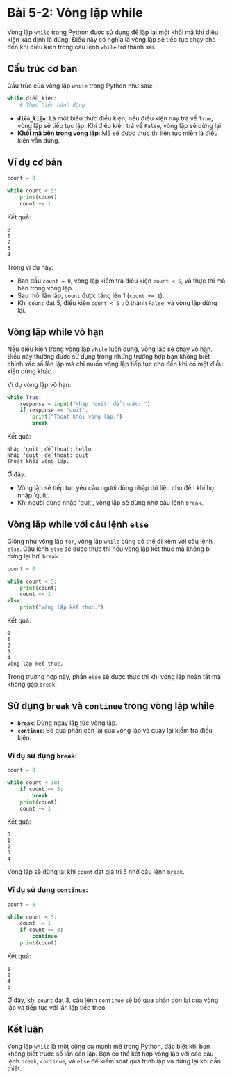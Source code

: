 # Bài 5-2: Vòng lặp while

Vòng lặp `while` trong Python được sử dụng để lặp lại một khối mã khi điều kiện xác định là đúng. Điều này có nghĩa là vòng lặp sẽ tiếp tục chạy cho đến khi điều kiện trong câu lệnh `while` trở thành sai.

## Cấu trúc cơ bản

Cấu trúc của vòng lặp `while` trong Python như sau:

```python
while điều_kiện:
    # Thực hiện hành động
```

- **`điều_kiện`**: Là một biểu thức điều kiện, nếu điều kiện này trả về `True`, vòng lặp sẽ tiếp tục lặp. Khi điều kiện trả về `False`, vòng lặp sẽ dừng lại.
- **Khối mã bên trong vòng lặp**: Mã sẽ được thực thi liên tục miễn là điều kiện vẫn đúng.

## Ví dụ cơ bản

```python
count = 0

while count < 5:
    print(count)
    count += 1
```

Kết quả:

```
0
1
2
3
4
```

Trong ví dụ này:
- Ban đầu `count = 0`, vòng lặp kiểm tra điều kiện `count < 5`, và thực thi mã bên trong vòng lặp.
- Sau mỗi lần lặp, `count` được tăng lên 1 (`count += 1`).
- Khi `count` đạt 5, điều kiện `count < 5` trở thành `False`, và vòng lặp dừng lại.

## Vòng lặp while vô hạn

Nếu điều kiện trong vòng lặp `while` luôn đúng, vòng lặp sẽ chạy vô hạn. Điều này thường được sử dụng trong những trường hợp bạn không biết chính xác số lần lặp mà chỉ muốn vòng lặp tiếp tục cho đến khi có một điều kiện dừng khác.

Ví dụ vòng lặp vô hạn:

```python
while True:
    response = input("Nhập 'quit' để thoát: ")
    if response == 'quit':
        print("Thoát khỏi vòng lặp.")
        break
```

Kết quả:

```
Nhập 'quit' để thoát: hello
Nhập 'quit' để thoát: quit
Thoát khỏi vòng lặp.
```

Ở đây:
- Vòng lặp sẽ tiếp tục yêu cầu người dùng nhập dữ liệu cho đến khi họ nhập 'quit'.
- Khi người dùng nhập 'quit', vòng lặp sẽ dừng nhờ câu lệnh `break`.

## Vòng lặp while với câu lệnh `else`

Giống như vòng lặp `for`, vòng lặp `while` cũng có thể đi kèm với câu lệnh `else`. Câu lệnh `else` sẽ được thực thi nếu vòng lặp kết thúc mà không bị dừng lại bởi `break`.

```python
count = 0

while count < 5:
    print(count)
    count += 1
else:
    print("Vòng lặp kết thúc.")
```

Kết quả:

```
0
1
2
3
4
Vòng lặp kết thúc.
```

Trong trường hợp này, phần `else` sẽ được thực thi khi vòng lặp hoàn tất mà không gặp `break`.

## Sử dụng `break` và `continue` trong vòng lặp while

- **`break`**: Dừng ngay lập tức vòng lặp.
- **`continue`**: Bỏ qua phần còn lại của vòng lặp và quay lại kiểm tra điều kiện.

### Ví dụ sử dụng `break`:

```python
count = 0

while count < 10:
    if count == 5:
        break
    print(count)
    count += 1
```

Kết quả:

```
0
1
2
3
4
```

Vòng lặp sẽ dừng lại khi `count` đạt giá trị 5 nhờ câu lệnh `break`.

### Ví dụ sử dụng `continue`:

```python
count = 0

while count < 5:
    count += 1
    if count == 3:
        continue
    print(count)
```

Kết quả:

```
1
2
4
5
```

Ở đây, khi `count` đạt 3, câu lệnh `continue` sẽ bỏ qua phần còn lại của vòng lặp và tiếp tục với lần lặp tiếp theo.

## Kết luận

Vòng lặp `while` là một công cụ mạnh mẽ trong Python, đặc biệt khi bạn không biết trước số lần cần lặp. Bạn có thể kết hợp vòng lặp với các câu lệnh `break`, `continue`, và `else` để kiểm soát quá trình lặp và dừng lại khi cần thiết.